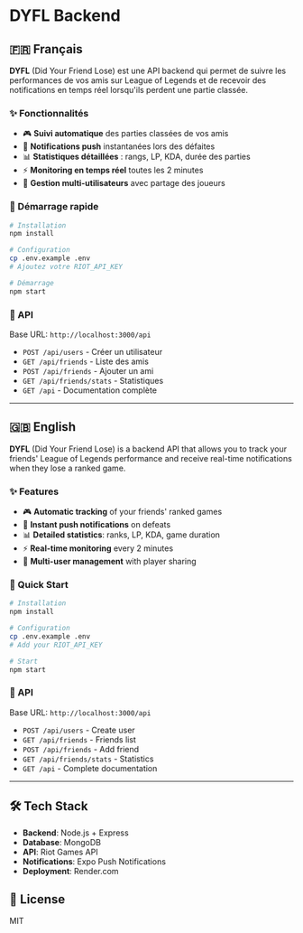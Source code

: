 # DYFL Backend

## 🇫🇷 Français

**DYFL** (Did Your Friend Lose) est une API backend qui permet de suivre les performances de vos amis sur League of Legends et de recevoir des notifications en temps réel lorsqu'ils perdent une partie classée.

### ✨ Fonctionnalités

- 🎮 **Suivi automatique** des parties classées de vos amis
- 🔔 **Notifications push** instantanées lors des défaites
- 📊 **Statistiques détaillées** : rangs, LP, KDA, durée des parties
- ⚡ **Monitoring en temps réel** toutes les 2 minutes
- 👥 **Gestion multi-utilisateurs** avec partage des joueurs

### 🚀 Démarrage rapide

```bash
# Installation
npm install

# Configuration
cp .env.example .env
# Ajoutez votre RIOT_API_KEY

# Démarrage
npm start
```

### 📡 API

Base URL: `http://localhost:3000/api`

- `POST /api/users` - Créer un utilisateur
- `GET /api/friends` - Liste des amis
- `POST /api/friends` - Ajouter un ami
- `GET /api/friends/stats` - Statistiques
- `GET /api` - Documentation complète

---

## 🇬🇧 English

**DYFL** (Did Your Friend Lose) is a backend API that allows you to track your friends' League of Legends performance and receive real-time notifications when they lose a ranked game.

### ✨ Features

- 🎮 **Automatic tracking** of your friends' ranked games
- 🔔 **Instant push notifications** on defeats
- 📊 **Detailed statistics**: ranks, LP, KDA, game duration
- ⚡ **Real-time monitoring** every 2 minutes
- 👥 **Multi-user management** with player sharing

### 🚀 Quick Start

```bash
# Installation
npm install

# Configuration
cp .env.example .env
# Add your RIOT_API_KEY

# Start
npm start
```

### 📡 API

Base URL: `http://localhost:3000/api`

- `POST /api/users` - Create user
- `GET /api/friends` - Friends list
- `POST /api/friends` - Add friend
- `GET /api/friends/stats` - Statistics
- `GET /api` - Complete documentation

---

## 🛠️ Tech Stack

- **Backend**: Node.js + Express
- **Database**: MongoDB
- **API**: Riot Games API
- **Notifications**: Expo Push Notifications
- **Deployment**: Render.com

## 📄 License

MIT

